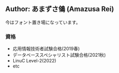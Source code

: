 ## Author: あまずさ鴒 (Amazusa Rei)

今はフォント置き場になっています。

### 資格
- 応用情報技術者試験合格(2019春)
- データベーススペシャリスト試験合格(2021秋)
- LinuC Level-2(2022)
- etc

<!--
**amazusa/amazusa** is a ✨ _special_ ✨ repository because its `README.md` (this file) appears on your GitHub profile.

Here are some ideas to get you started:

- 🔭 I’m currently working on ...
- 🌱 I’m currently learning ...
- 👯 I’m looking to collaborate on ...
- 🤔 I’m looking for help with ...
- 💬 Ask me about ...
- 📫 How to reach me: ...
- 😄 Pronouns: ...
- ⚡ Fun fact: ...
-->
